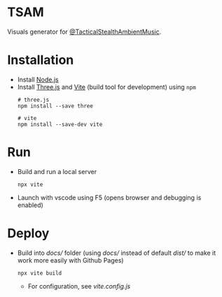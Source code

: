 # TSAM

Visuals generator for [@TacticalStealthAmbientMusic](https://www.youtube.com/@TacticalStealthAmbientMusic).

# Installation

- Install [Node.js](https://nodejs.org/)
- Install [Three.js](https://threejs.org/) and [Vite](https://vitejs.dev/) (build tool for development) using `npm`
  ```
  # three.js
  npm install --save three

  # vite
  npm install --save-dev vite
  ```

# Run

- Build and run a local server
  ```
  npx vite
  ```
- Launch with vscode using F5 (opens browser and debugging is enabled)

# Deploy

- Build into _docs/_ folder (using _docs/_ instead of default _dist/_ to make it work more easily with Github Pages)
  ```
  npx vite build 
  ```
  - For configuration, see _vite.config.js_
